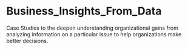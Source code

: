 # Business_Insights_From_Data
Case Studies to the deepen understanding organizational gains from analyzing information on a particular issue to help organizations make better decisions.
